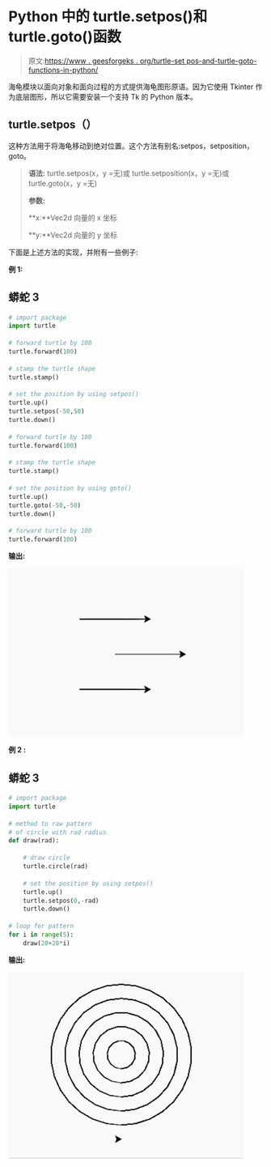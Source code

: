 # Python 中的 turtle.setpos()和 turtle.goto()函数

> 原文:[https://www . geesforgeks . org/turtle-set pos-and-turtle-goto-functions-in-python/](https://www.geeksforgeeks.org/turtle-setpos-and-turtle-goto-functions-in-python/)

海龟模块以面向对象和面向过程的方式提供海龟图形原语。因为它使用 Tkinter 作为底层图形，所以它需要安装一个支持 Tk 的 Python 版本。

## turtle.setpos（）

这种方法用于将海龟移动到绝对位置。这个方法有别名:setpos，setposition，goto。

> **语法:** turtle.setpos(x，y =无)或 turtle.setposition(x，y =无)或 turtle.goto(x，y =无)
> 
> **参数:**
> 
> **x:**Vec2d 向量的 x 坐标
> 
> **y:**Vec2d 向量的 y 坐标

下面是上述方法的实现，并附有一些例子:

**例 1:**

## 蟒蛇 3

```py
# import package
import turtle 

# forward turtle by 100
turtle.forward(100)

# stamp the turtle shape
turtle.stamp()

# set the position by using setpos()
turtle.up()
turtle.setpos(-50,50)
turtle.down()

# forward turtle by 100
turtle.forward(100)

# stamp the turtle shape
turtle.stamp()

# set the position by using goto()
turtle.up()
turtle.goto(-50,-50)
turtle.down()

# forward turtle by 100
turtle.forward(100)
```

**输出:**

![](img/26a4d4dc91dd3f4b14209f04fd320c35.png)

**例 2 :**

## 蟒蛇 3

```py
# import package
import turtle 

# method to raw pattern
# of circle with rad radius
def draw(rad):

    # draw circle
    turtle.circle(rad)

    # set the position by using setpos()
    turtle.up()
    turtle.setpos(0,-rad)
    turtle.down()

# loop for pattern
for i in range(5):
    draw(20+20*i)
```

**输出:**

![](img/d1bc7d264a5181098abb64615bb614fa.png)